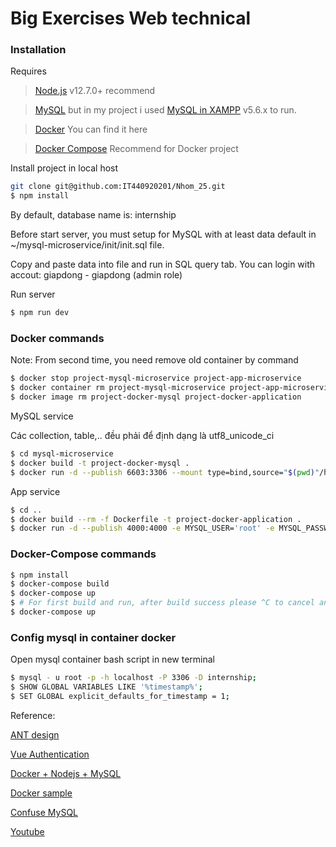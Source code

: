 # Big Exercises Web technical

### Installation

Requires

> [Node.js](https://nodejs.org/) v12.7.0+ recommend

> [MySQL](https://www.mysql.com/) but in my project i used [MySQL in XAMPP](https://www.apachefriends.org/index.html) v5.6.x to run.

> [Docker](https://docs.docker.com/) You can find it here

> [Docker Compose](https://docs.docker.com/) Recommend for Docker project

Install project in local host

```sh
git clone git@github.com:IT440920201/Nhom_25.git
$ npm install
```

By default, database name is: internship

Before start server, you must setup for MySQL with at least data default in ~/mysql-microservice/init/init.sql file.

Copy and paste data into file and run in SQL query tab. You can login with accout: giapdong - giapdong (admin role)

Run server

```sh
$ npm run dev
```

### Docker commands

Note: From second time, you need remove old container by command

```sh
$ docker stop project-mysql-microservice project-app-microservice
$ docker container rm project-mysql-microservice project-app-microservice
$ docker image rm project-docker-mysql project-docker-application
```

MySQL service

Các collection, table,.. đều phải để định dạng là utf8_unicode_ci

```sh
$ cd mysql-microservice
$ docker build -t project-docker-mysql .
$ docker run -d --publish 6603:3306 --mount type=bind,source="$(pwd)"/handle-data,destination=/var/lib/mysql --name project-mysql-microservice project-docker-mysql
```

App service

```sh
$ cd ..
$ docker build --rm -f Dockerfile -t project-docker-application .
$ docker run -d --publish 4000:4000 -e MYSQL_USER='root' -e MYSQL_PASSWORD='password' -e MYSQL_DATABASE='internship' -e MYSQL_HOST='172.17.0.2' --link project-mysql-microservice:db --name=project-app-microservice project-docker-application
```

### Docker-Compose commands

```sh
$ npm install
$ docker-compose build
$ docker-compose up
$ # For first build and run, after build success please ^C to cancel and run again
$ docker-compose up
```

### Config mysql in container docker

Open mysql container bash script in new terminal

```sh
$ mysql - u root -p -h localhost -P 3306 -D internship;
$ SHOW GLOBAL VARIABLES LIKE '%timestamp%';
$ SET GLOBAL explicit_defaults_for_timestamp = 1;
```

Reference:

[ANT design](https://github.com/iczer/vue-antd-admin.git)

[Vue Authentication](https://github.com/sqreen/vue-authentication-example.git)

[Docker + Nodejs + MySQL](https://blog.vietnamlab.vn/2017/10/24/nhap-mon-docker-dockerizing-a-node-js-web-app-and-mysql/)

[Docker sample](https://www.youtube.com/watch?v=tIbMSqTEpfY)

[Confuse MySQL](https://stackoverflow.com/questions/45399941/node-js-connect-to-mysql-docker-container-econnrefused)

[Youtube](https://www.youtube.com/watch?v=IrMMI9pl9WY)
